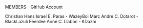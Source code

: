 MEMBERS - GitHub Account

Christian Hans Israel E. Paras - WazeyBoi 
Marc Andre C. Dotarot - BlackLazuli
Feerdee Anne C. Llaban - KDazai
